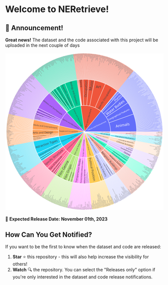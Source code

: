 # Welcome  to   NERetrieve!

## 📢 Announcement!
**Great news!** The dataset and the code associated with this project will be uploaded in the next couple of days<br><br>
![entity_types](./assets/ontologies_3_cropped.svg)<br><br>
📆 **Expected Release Date: November 01th, 2023** 

## How Can You Get Notified?

If you want to be the first to know when the dataset and code are released:

1. **Star** ⭐ this repository - this will also help increase the visibility for others!
2. **Watch** 🔍 the repository. You can select the "Releases only" option if you're only interested in the dataset and code release notifications.
